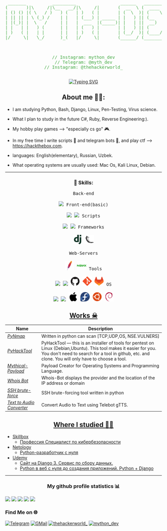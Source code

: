 <pre align="center" style="color: rgb(68, 170, 68);" bgcolor="#000000">
        
 _______          _________                 ______   _______          
(       )|\     /|\__   __/|\     /|       (  __  \ (  ____ \|\     /|
| () () |( \   / )   ) (   | )   ( |       | (  \  )| (    \/| )   ( |
| || || | \ (_) /    | |   | (___) | _____ | |   ) || (__    | |   | |
| |(_)| |  \   /     | |   |  ___  |(_____)| |   | ||  __)   ( (   ) )
| |   | |   ) (      | |   | (   ) |       | |   ) || (       \ \_/ / 
| )   ( |   | |      | |   | )   ( |       | (__/  )| (____/\  \   /  
|/     \|   \_/      )_(   |/     \|       (______/ (_______/   \_/   
                                                                      

           
// Instagram: mython_dev
// Telegram: @myth_dev
// Instagram: @thehackerworld_
   
</pre>

<p align='center'
<img src="https://gpvc.arturio.dev/mython-dev">
</p>
<p align='center'>
<a  href="https://oxsoos.uz/"><img src="https://readme-typing-svg.demolab.com?font=Fira+Code&pause=1000&color=1EC027&background=FFCAEA00&center=true&vCenter=true&width=435&lines=Im+a+junior+backend+developer;Im+a+junior+cybersecurity+specialist;Im+a+system+administrator+Linux" alt="Typing SVG" /></a>
</p>

<h2 align='center'>About me 👨‍💻:</h2> 

<p align="center">

- I am studying Python, Bash, Django, Linux, Pen-Testing, Virus science.

- What I plan to study in the future С#, Ruby, Reverse Engineering:).

- My hobby play games --> "especially cs go" 🎮.

- In my free time I write scripts 📝 and telegram bots 🤖, and play ctf --> https://hackthebox.com. 

- languages: English(elementary), Russian, Uzbek.

- What operating systems are usually used: Mac Os, Kali Linux, Debian.
 
***

<h3 align='center'>🔧 Skills:</h3>   

<p align="center">

           
   <kbd>
          <kbd>Back-end</kbd>
          <br>
          <br>
          <img width="30px" src="https://cdn.jsdelivr.net/gh/devicons/devicon/icons/python/python-plain.svg" />
        </kbd>

   <kbd>
          <kbd>Front-end(basic)</kbd>
          <br>
          <br>
          <img width="30px" src="https://cdn.jsdelivr.net/gh/devicons/devicon/icons/html5/html5-original.svg" /> 
          <img width="30px" src="https://cdn.jsdelivr.net/gh/devicons/devicon/icons/css3/css3-plain.svg" /> 
        </kbd>

   <kbd>
          <kbd>Scripts</kbd>
          <br>
          <br>
          <img width="30px" src="https://cdn.jsdelivr.net/gh/devicons/devicon/icons/python/python-plain.svg" />
          <img width="30px" src="https://cdn.jsdelivr.net/gh/devicons/devicon/icons/bash/bash-original.svg" />
        </kbd>
   <kbd>
            <kbd>Frameworks</kbd>
            <br>
            <br>
            <img width="30px" src="https://raw.githubusercontent.com/devicons/devicon/1119b9f84c0290e0f0b38982099a2bd027a48bf1/icons/django/django-plain.svg"/>
            <img width="30px" src="https://raw.githubusercontent.com/devicons/devicon/1119b9f84c0290e0f0b38982099a2bd027a48bf1/icons/flask/flask-original.svg" /></kbd>
  
   
<br>   
<br>
   <kbd>
          <kbd>Web-Servers</kbd>
          <br>
          <br>
          <img width="30px" src="https://raw.githubusercontent.com/devicons/devicon/1119b9f84c0290e0f0b38982099a2bd027a48bf1/icons/apache/apache-original.svg"/>
          <img width="30px" src="https://raw.githubusercontent.com/devicons/devicon/1119b9f84c0290e0f0b38982099a2bd027a48bf1/icons/nginx/nginx-original.svg" />
     
  </kbd>
   

   <kbd>
         <kbd>Tools</kbd>
          <br>
          <br>
          <img width="30px" src="https://cdn.jsdelivr.net/gh/devicons/devicon/icons/vscode/vscode-original.svg" />
          <img width="30px" src="https://github.com/termux/termux-app/raw/master/app/src/main/res/mipmap-xxxhdpi/ic_launcher.png" />
          <img width="30px" src="https://raw.githubusercontent.com/devicons/devicon/1119b9f84c0290e0f0b38982099a2bd027a48bf1/icons/github/github-original.svg" />
          <img width="30px" src="https://raw.githubusercontent.com/devicons/devicon/1119b9f84c0290e0f0b38982099a2bd027a48bf1/icons/git/git-original.svg" />
          <img width="30px" src="https://raw.githubusercontent.com/devicons/devicon/1119b9f84c0290e0f0b38982099a2bd027a48bf1/icons/gitlab/gitlab-original.svg" />
      
   </kbd>
   
  <kbd>
          <kbd>OS</kbd>
          <br>
          <br>
          <img width="30px" src="https://cdn.jsdelivr.net/gh/devicons/devicon/icons/linux/linux-original.svg" />
          <img width="30px" src="https://cdn.jsdelivr.net/gh/devicons/devicon/icons/windows8/windows8-original.svg" />
          <img width="30px" src="https://raw.githubusercontent.com/devicons/devicon/1119b9f84c0290e0f0b38982099a2bd027a48bf1/icons/apple/apple-original.svg" />
          <img width="30px" src="https://raw.githubusercontent.com/devicons/devicon/1119b9f84c0290e0f0b38982099a2bd027a48bf1/icons/fedora/fedora-original.svg" />
          <img width="30px" src="https://raw.githubusercontent.com/devicons/devicon/1119b9f84c0290e0f0b38982099a2bd027a48bf1/icons/ubuntu/ubuntu-plain.svg" />
          <img width="30px" src="https://raw.githubusercontent.com/devicons/devicon/1119b9f84c0290e0f0b38982099a2bd027a48bf1/icons/debian/debian-original.svg" />          
          </kbd>
   
        
</p>

 
<h2 align="center"><u>Works ☠</u></h2>
      
| Name                  | Description                                            |
| ----------------------|------------------------------------------------------- |
| _[PyNmap](https://github.com/mython-dev/PyNmap)_ | Written in python can scan [TCP,UDP,OS, NSE.VULNERS]
|_[PyHackTool](https://github.com/mython-dev/pyhacktool)_ | PyHackTool — this is an installer of tools for pentest on Linux (Debian,Ubuntu). This tool makes it easier for you. You don't need to search for a tool in github, etc. and clone. You will only have to choose a tool.|
|_[Mythical-Payload](https://github.com/mython-dev/mythical-payload)_ | Payload Creator for Operating Systems and Programming Language.|
|_[Whois Bot](https://github.com/mython-dev/Whois-Bot)_ | Whois-Bot displays the provider and the location of the IP address or domain |
|_[SSH brute-force](https://github.com/mython-dev/ssh-brute-force)_ | SSH brute-forcing tool written in python |
|_[Text to Audio Converter](https://github.com/mython-dev/text-to-audio-converter)_ | Convert Audio to Text using Telebot gTTS.  |

<h2 align="center"><u>Where I studied 👨‍🎓</u></h2>

- [Skillbox](https://skillbox.com/)
   - [Профессия Специалист по кибербезопасности](https://skillbox.uz/course/profession-cybersecurity/)
- [Netology](https://netology.ru/)
   - [Python-разработчик с нуля](https://netology.ru/programs/python) 
- [Udemy](https://www.udemy.com/)
   - [Сайт на Django 3. Сервис по сбору данных.](https://www.udemy.com/course/site-on-django-3/)
   - [Python в веб с нуля до создания приложений. Python + Django](www.udemy.com/course/python-pythondjango/l)
***


<p>
   </p>
   
<h3 align='center'>My github profile statistics 📊</h3>   


![](https://github-profile-summary-cards.vercel.app/api/cards/profile-details?username=mython-dev&theme=solarized_dark)
![](https://github-profile-summary-cards.vercel.app/api/cards/most-commit-language?username=mython-dev&theme=solarized_dark)
![](https://github-profile-summary-cards.vercel.app/api/cards/repos-per-language?username=mython-dev&theme=solarized_dark)
![](https://github-profile-summary-cards.vercel.app/api/cards/stats?username=mython-dev&theme=solarized_dark)
![](https://github-profile-summary-cards.vercel.app/api/cards/productive-time?username=mython-dev&theme=solarized_dark)

### Find Me on 🌐

[<img alt="Telegram" src="https://img.shields.io/badge/Telegram-2CA5E0?style=for-the-badge&logo=telegram&logoColor=white"/>][telegram]
[<img alt="GMail" src="https://img.shields.io/badge/Gmail-D14836?style=for-the-badge&logo=gmail&logoColor=white"/>][gmail]
[<img alt="thehackerworld_" src="https://img.shields.io/badge/thehackerworld_-E4405F?style=for-the-badge&logo=instagram&logoColor=white"/>][thehackerworld_]
[<img alt="mython_dev" src="https://img.shields.io/badge/mython_dev-E4405F?style=for-the-badge&logo=instagram&logoColor=white"/>][mython_dev]

[telegram]: https://t.me/myth_dev
[gmail]: mailto:miton0030@gmail.com
[thehackerworld_]: https://instagram.com/thehackerworld_
[mython_dev]: https://instagram.com/mython_dev
